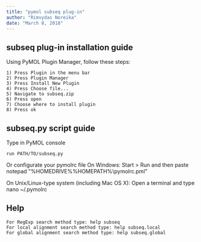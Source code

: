 ```yaml
---
title: "pymol subseq plug-in"
author: "Rimvydas Noreika"
date: "March 8, 2018"
---
```


## subseq plug-in installation guide
Using PyMOL Plugin Manager, follow these steps: 
```
1) Press Plugin in the menu bar 
2) Press Plugin Manager
3) Press Install New Plugin 
4) Press Choose file... 
5) Navigate to subseq.zip 
6) Press open
7) Choose where to install plugin
8) Press ok
```
## subseq.py script guide
Type in PyMOL console
```
run PATH/TO/subseq.py
```

Or configurate your pymolrc file
On Windows: Start > Run and then paste
notepad "%HOMEDRIVE%%HOMEPATH%\pymolrc.pml"

On Unix/Linux-type system (including Mac OS X): Open a terminal and type
nano ~/.pymolrc

## Help
```
For RegExp search method type: help subseq
For local alignment search method type: help subseq.local
For global alignment search method type: help subseq.global
```
